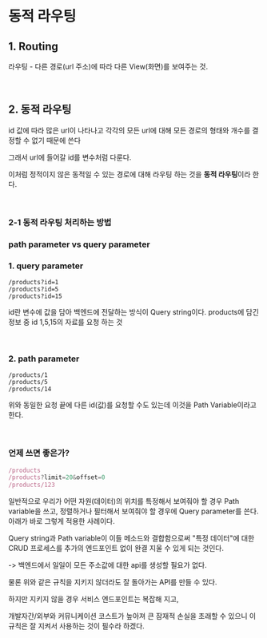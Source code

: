# 동적 라우팅

## 1. Routing

라우팅 - 다른 경로(url 주소)에 따라 다른 View(화면)를 보여주는 것.

<br>

## 2. 동적 라우팅

id 값에 따라 많은 url이 나타나고 각각의 모든 url에 대해 모든 경로의 형태와 개수를 결정할 수 없기 때문에 쓴다

그래서 url에 들어갈 id를 변수처럼 다룬다.

이처럼 정적이지 않은 동적일 수 있는 경로에 대해 라우팅 하는 것을 **동적 라우팅**이라 한다.

<br>

### 2-1 동적 라우팅 처리하는 방법

### path parameter vs query parameter

### 1. query parameter

```
/products?id=1
/products?id=5
/products?id=15
```

id란 변수에 값을 담아 백엔드에 전달하는 방식이 Query string이다. products에 담긴 정보 중 id 1,5,15의 자료를 요청 하는 것

<br>

### 2. path parameter

```
/products/1
/products/5
/products/14
```

위와 동일한 요청 끝에 다른 id(값)를 요청할 수도 있는데 이것을 Path Variable이라고 한다.

<br>

### 언제 쓰면 좋은가?

```js
/products
/products?limit=20&offset=0
/products/123
```

일반적으로 우리가 어떤 자원(데이터)의 위치를 특정해서 보여줘야 할 경우 Path variable을 쓰고, 정렬하거나 필터해서 보여줘야 할 경우에 Query parameter를 쓴다. 아래가 바로 그렇게 적용한 사례이다.

Query string과 Path variable이 이들 메소드와 결합함으로써 "특정 데이터"에 대한 CRUD 프로세스를 추가의 엔드포인트 없이 완결 지울 수 있게 되는 것인다.

-> 백엔드에서 일일이 모든 주소값에 대한 api를 생성할 필요가 없다.

물론 위와 같은 규칙을 지키지 않더라도 잘 돌아가는 API를 만들 수 있다.

하지만 지키지 않을 경우 서비스 엔드포인트는 복잡해 지고,

개발자간/외부와 커뮤니케이션 코스트가 높아져 큰 잠재적 손실을 초래할 수 있으니 이 규칙은 잘 지켜서 사용하는 것이 필수라 하겠다.
